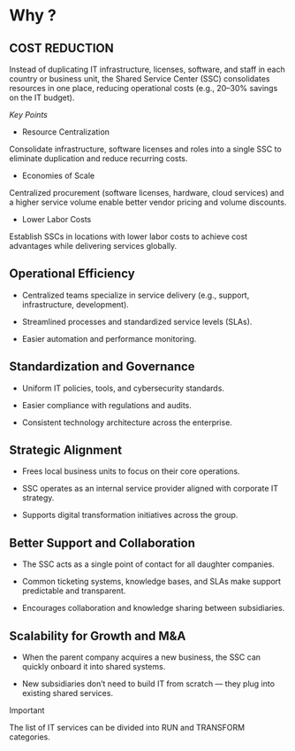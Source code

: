 # Why ?

## COST REDUCTION

Instead of duplicating IT infrastructure, licenses, software, and staff in each country or business unit, the Shared Service Center (SSC) consolidates resources in one place, reducing operational costs (e.g., 20–30% savings on the IT budget).

_Key Points_

- Resource Centralization
  
Consolidate infrastructure, software licenses and roles into a single SSC to eliminate duplication and reduce recurring costs.

- Economies of Scale
  
Centralized procurement (software licenses, hardware, cloud services) and a higher service volume enable better vendor pricing and volume discounts.

- Lower Labor Costs
  
Establish SSCs in locations with lower labor costs to achieve cost advantages while delivering services globally.

## Operational Efficiency

- Centralized teams specialize in service delivery (e.g., support, infrastructure, development).

- Streamlined processes and standardized service levels (SLAs).

- Easier automation and performance monitoring.

## Standardization and Governance

- Uniform IT policies, tools, and cybersecurity standards.

- Easier compliance with regulations and audits.

- Consistent technology architecture across the enterprise.

## Strategic Alignment

- Frees local business units to focus on their core operations.

- SSC operates as an internal service provider aligned with corporate IT strategy.

- Supports digital transformation initiatives across the group.

## Better Support and Collaboration

- The SSC acts as a single point of contact for all daughter companies.

- Common ticketing systems, knowledge bases, and SLAs make support predictable and transparent.

- Encourages collaboration and knowledge sharing between subsidiaries.

## Scalability for Growth and M&A

- When the parent company acquires a new business, the SSC can quickly onboard it into shared systems.

- New subsidiaries don’t need to build IT from scratch — they plug into existing shared services.



> [!IMPORTANT]
> The list of IT services can be divided into RUN and TRANSFORM categories.
